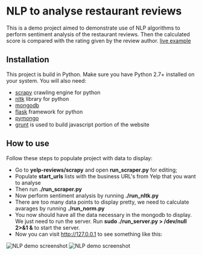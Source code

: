 # NLP to analyse restaurant reviews

This is a demo project aimed to demonstrate use of NLP algorithms to perform sentiment analysis of the restaurant reviews.
Then the calculated score is compared with the rating given by the review author. [live example](http://nlp-demo.desurus.com/)

Installation
-----

This project is build in Python. Make sure you have Python 2.7+ installed on your system.
You will also need:
* [scrapy](http://scrapy.org/) crawling engine for python
* [nltk](http://www.nltk.org/) library for python
* [mongodb](https://www.mongodb.com/download-center?jmp=docs#community)
* [flask](http://flask.pocoo.org/) framework for python
* [pymongo](https://api.mongodb.com/python/current/)
* [grunt](http://gruntjs.com/) is used to build javascript portion of the website

How to use
-----

Follow these steps to populate project with data to display:
* Go to **yelp-reviews/scrapy** and open **run_scraper.py** for editing;
* Populate **start_urls** lists with the business URL's from Yelp that you want to analyse
* Then run **./run_scraper.py**
* Now perform sentiment analysis by running **./run_nltk.py**
* There are too many data points to display pretty, we need to calculate avarages by running **./run_norm.py**
* You now should have all the data necessary in the mongodb to display. We just need to run the server. Run **sudo ./run_server.py > /dev/null 2>&1 &** to start the server. 
* Now you can visit http://127.0.0.1 to see something like this:

![NLP demo screenshot](http://nlp-demo.desurus.com/static/nlp_demo1.png 'NLP demo screenshot')
![NLP demo screenshot](http://nlp-demo.desurus.com/static/nlp_demo2.png 'NLP demo screenshot')
